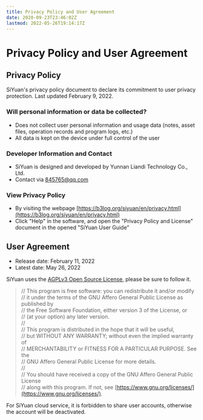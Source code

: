 ```yaml
---
title: Privacy Policy and User Agreement
date: 2020-09-23T23:46:02Z
lastmod: 2022-05-26T19:14:17Z
---
```


# Privacy Policy and User Agreement

## Privacy Policy

SiYuan's privacy policy document to declare its commitment to user privacy protection. Last updated February 9, 2022.

### Will personal information or data be collected?

* Does not collect user personal information and usage data (notes, asset files, operation records and program logs, etc.)
* All data is kept on the device under full control of the user

### Developer Information and Contact

* SiYuan is designed and developed by Yunnan Liandi Technology Co., Ltd.
* Contact via 845765@qq.com

### View Privacy Policy

* By visiting the webpage [https://b3log.org/siyuan/en/privacy.html](https://b3log.org/siyuan/en/privacy.html)
* Click "Help" in the software, and open the "Privacy Policy and License" document in the opened "SiYuan User Guide"

## User Agreement

* Release date: February 11, 2022
* Latest date: May 26, 2022

SiYuan uses the [AGPLv3 Open Source License](https://www.gnu.org/licenses/#AGPL), please be sure to follow it.

> // This program is free software: you can redistribute it and/or modify  
> // it under the terms of the GNU Affero General Public License as published by  
> // the Free Software Foundation, either version 3 of the License, or  
> // (at your option) any later version.  
> //  
> // This program is distributed in the hope that it will be useful,  
> // but WITHOUT ANY WARRANTY; without even the implied warranty of  
> // MERCHANTABILITY or FITNESS FOR A PARTICULAR PURPOSE.  See the  
> // GNU Affero General Public License for more details.  
> //  
> // You should have received a copy of the GNU Affero General Public License  
> // along with this program.  If not, see [https://www.gnu.org/licenses/](https://www.gnu.org/licenses/).

For SiYuan cloud service, it is forbidden to share user accounts, otherwise the account will be deactivated.
